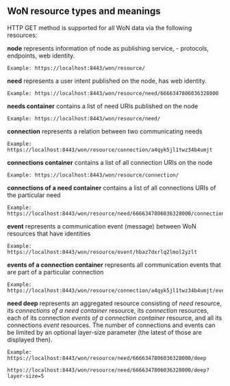 ## WoN resource types and meanings
HTTP GET method is supported for all WoN data via the following resources:

  **node** represents information of node as publishing service, - protocols, endpoints, web identity.
    
    Example: https://localhost:8443/won/resource/

  **need** represents a user intent published on the node, has web identity.
    
    Example: https://localhost:8443/won/resource/need/6666347806036328000
    
  **needs container** contains a list of need URIs published on the node
    
    Example: https://localhost:8443/won/resource/need/

  **connection** represents a relation between two communicating needs
    
    Example: https://localhost:8443/won/resource/connection/a4qyk5jl1twz34b4umjt
    
  **connections container** contains a list of all connection URIs on the node
    
    Example: https://localhost:8443/won/resource/connection/

  **connections of a need container** contains a list of all connections URIs of the particular need
  
    Example: https://localhost:8443/won/resource/need/6666347806036328000/connections

  **event** represents a communication event (message) between WoN resources that have identities 
  
    Example: https://localhost:8443/won/resource/event/hbaz7dxrlq2lmol2yzlt
    
  **events of a connection container** represents all communication events that are part of a particular connection
  
    Example: https://localhost:8443/won/resource/connection/a4qyk5jl1twz34b4umjt/events/
    
  **need deep** represents an aggregated resource consisting of *need* resource, its *connections of a need container* resource, its *connection* resources, each of its connection *events of a connection container* resource, and all its connections *event* resources. The number of connections and events can be limited by an optional layer-size parameter (the latest of those are displayed then).
  
    Example: https://localhost:8443/won/resource/need/6666347806036328000/deep
             https://localhost:8443/won/resource/need/6666347806036328000/deep?layer-size=5
